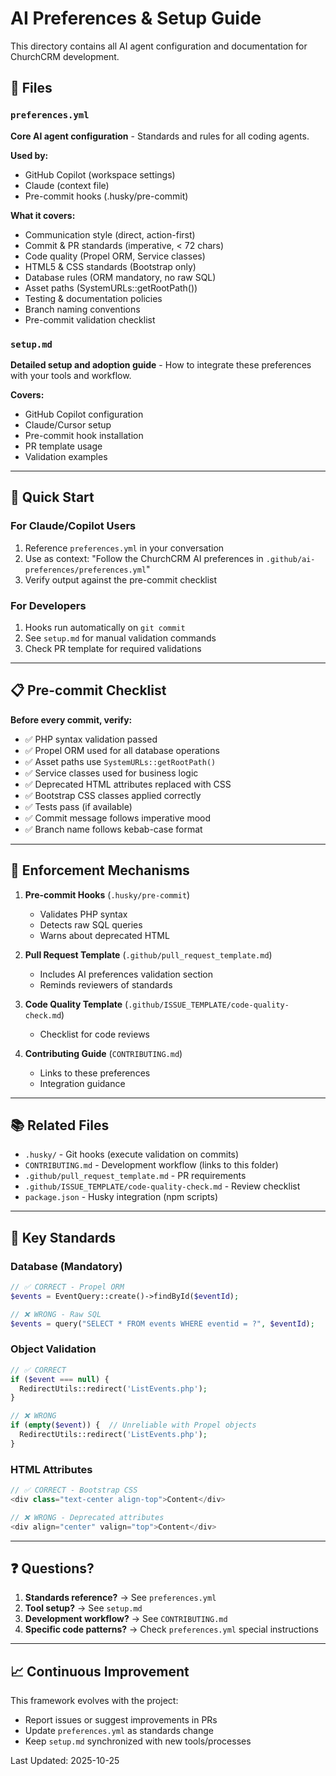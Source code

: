 # AI Preferences & Setup Guide

This directory contains all AI agent configuration and documentation for ChurchCRM development.

## 📁 Files

### `preferences.yml`
**Core AI agent configuration** - Standards and rules for all coding agents.

**Used by:**
- GitHub Copilot (workspace settings)
- Claude (context file)
- Pre-commit hooks (.husky/pre-commit)

**What it covers:**
- Communication style (direct, action-first)
- Commit & PR standards (imperative, < 72 chars)
- Code quality (Propel ORM, Service classes)
- HTML5 & CSS standards (Bootstrap only)
- Database rules (ORM mandatory, no raw SQL)
- Asset paths (SystemURLs::getRootPath())
- Testing & documentation policies
- Branch naming conventions
- Pre-commit validation checklist

### `setup.md`
**Detailed setup and adoption guide** - How to integrate these preferences with your tools and workflow.

**Covers:**
- GitHub Copilot configuration
- Claude/Cursor setup
- Pre-commit hook installation
- PR template usage
- Validation examples

---

## 🚀 Quick Start

### For Claude/Copilot Users
1. Reference `preferences.yml` in your conversation
2. Use as context: "Follow the ChurchCRM AI preferences in `.github/ai-preferences/preferences.yml`"
3. Verify output against the pre-commit checklist

### For Developers
1. Hooks run automatically on `git commit`
2. See `setup.md` for manual validation commands
3. Check PR template for required validations

---

## 📋 Pre-commit Checklist

**Before every commit, verify:**
- ✅ PHP syntax validation passed
- ✅ Propel ORM used for all database operations
- ✅ Asset paths use `SystemURLs::getRootPath()`
- ✅ Service classes used for business logic
- ✅ Deprecated HTML attributes replaced with CSS
- ✅ Bootstrap CSS classes applied correctly
- ✅ Tests pass (if available)
- ✅ Commit message follows imperative mood
- ✅ Branch name follows kebab-case format

---

## 🔧 Enforcement Mechanisms

1. **Pre-commit Hooks** (`.husky/pre-commit`)
   - Validates PHP syntax
   - Detects raw SQL queries
   - Warns about deprecated HTML

2. **Pull Request Template** (`.github/pull_request_template.md`)
   - Includes AI preferences validation section
   - Reminds reviewers of standards

3. **Code Quality Template** (`.github/ISSUE_TEMPLATE/code-quality-check.md`)
   - Checklist for code reviews

4. **Contributing Guide** (`CONTRIBUTING.md`)
   - Links to these preferences
   - Integration guidance

---

## 📚 Related Files

- `.husky/` - Git hooks (execute validation on commits)
- `CONTRIBUTING.md` - Development workflow (links to this folder)
- `.github/pull_request_template.md` - PR requirements
- `.github/ISSUE_TEMPLATE/code-quality-check.md` - Review checklist
- `package.json` - Husky integration (npm scripts)

---

## 🔑 Key Standards

### Database (Mandatory)
```php
// ✅ CORRECT - Propel ORM
$events = EventQuery::create()->findById($eventId);

// ❌ WRONG - Raw SQL
$events = query("SELECT * FROM events WHERE eventid = ?", $eventId);
```

### Object Validation
```php
// ✅ CORRECT
if ($event === null) {
  RedirectUtils::redirect('ListEvents.php');
}

// ❌ WRONG
if (empty($event)) {  // Unreliable with Propel objects
  RedirectUtils::redirect('ListEvents.php');
}
```

### HTML Attributes
```php
// ✅ CORRECT - Bootstrap CSS
<div class="text-center align-top">Content</div>

// ❌ WRONG - Deprecated attributes
<div align="center" valign="top">Content</div>
```

---

## ❓ Questions?

1. **Standards reference?** → See `preferences.yml`
2. **Tool setup?** → See `setup.md`
3. **Development workflow?** → See `CONTRIBUTING.md`
4. **Specific code patterns?** → Check `preferences.yml` special instructions

---

## 📈 Continuous Improvement

This framework evolves with the project:
- Report issues or suggest improvements in PRs
- Update `preferences.yml` as standards change
- Keep `setup.md` synchronized with new tools/processes

Last Updated: 2025-10-25
